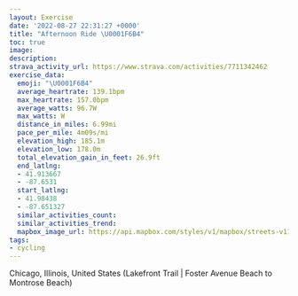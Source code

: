 ```yaml
---
layout: Exercise
date: '2022-08-27 22:31:27 +0000'
title: "Afternoon Ride \U0001F6B4"
toc: true
image:
description:
strava_activity_url: https://www.strava.com/activities/7711342462
exercise_data:
  emoji: "\U0001F6B4"
  average_heartrate: 139.1bpm
  max_heartrate: 157.0bpm
  average_watts: 96.7W
  max_watts: W
  distance_in_miles: 6.99mi
  pace_per_mile: 4m09s/mi
  elevation_high: 185.1m
  elevation_low: 178.0m
  total_elevation_gain_in_feet: 26.9ft
  end_latlng:
  - 41.913667
  - -87.6531
  start_latlng:
  - 41.98438
  - -87.651327
  similar_activities_count:
  similar_activities_trend:
  mapbox_image_url: https://api.mapbox.com/styles/v1/mapbox/streets-v11/static/path-5+787af2-1.0(kag_Gxk~uODJJH%3FDTVVl%40PJz%40Ud%40PdATbC%5ChAHx%40%3FdFw%40lAo%40~%40u%40zDkAhBo%40rBoAvBeBP%5BHq%40%3FcAI%7B%40Be%40Cg%40%40e%40NwAx%40kCj%40s%40%5ES%60AQRDR~%40Dp%40JRHBx%40Cd%40ErBDlDCn%40GXBh%40AlBQ~Em%40tA%3FVOp%40y%40%60%40UpDwAZGDKFGl%40Cl%40UhAg%40jAo%40z%40o%40nAkA%60%40a%40%60B_CVOZ%40d%40ZX%60AFLJBxAEHKVKB%3F%5Ch%40BVGv%40_%40tAG%60%40BdAHxAL%40TKf%40IdARn%40%40dATh%40B%7CAKf%40Mb%40STU%60AuAh%40i%40Rk%40Hu%40B%3FJZJLPlADPDB%5C%40FIF%5Db%40ORFx%40DjAd%40nBRt%40Z%5CBhBQnAk%40x%40s%40x%40Sh%40Lt%40%60%40%60%40DPEHK%7CAk%40zBo%40t%40%5BlA%5Bl%40e%40x%40S%60A%7D%40x%40Y%5E%5DZKXAp%40Tp%40FNFFJp%40Nv%40%5C~APjAg%40fAMvDeAzC%7D%40hCm%40JIr%40%7D%40z%40wAp%40i%40r%40%5D%5CHTVn%40%60%40ZFLAd%40%5B~%40_%40tC%7DA~%40aAh%40_AVSVEfAArB%5BjB%7D%40tByAnCaB%60%40O%5EC%5EMf%40Kr%40c%40%5ECZK%60%40%5Dh%40o%40~%40o%40xE%7DDbAkAJIZI%60%40%5D%5Cg%40z%40wB%7C%40%7B%40fAwBj%40%5DJOjBuCR%5DNs%40TYx%40i%40z%40_%40vBgBr%40a%40LMdAKpCeA%7C%40Gb%40K%60%40Wr%40KZAvBZzB%3FZOv%40%7B%40j%40OvANfAHvBDlCKnBYhBg%40hAm%40%5C%5DfAw%40hBqBd%40Ut%40Qd%40Eb%40%40JFPTL%5EPZzAr%40v%40Lx%40Fl%40CtB_%40jAI~%40a%40bBM~Cw%40f%40Sx%40GpAYbD_%40f%40MrB%5BfDs%40hGiB%60B%7D%40%60A_%40%60%40%5BpBgAh%40DHEJMZQPS%3FKIOIBGK%5DIIBC%5Cp%40%7CFDR%40h%40CxABXCr%40Br%40PjAd%40vAFp%40IhBF~%40O~%40%40%5EAZKPCNBLV%40JXF%60%40Dv%40K~A%40%5CKNJj%40Ch%40BrACTEJEILXM%5CDFADBXDB%40TBbBBRAXDPCLJR%3Fv%40D%60BEV%40TCv%40B%5ECj%40Bb%40C%60ACB%40LL%5E%40NArAD%5EEZDREPBd%40IbA%40tAA~ADZFzCFH%40JG%5E%40~%40FJCnCLJjBLFJB%5CAr%40B~%40BNHJGt%40JpBAnAC%40CP%3FpBDtAEXDjAAj%40Bb%40AJGTJd%40CJ%40zBB%5EAp%40Dd%40CTFbACj%40BLCl%40BPGXDh%40%3FhADr%40Kz%40DJ%40HCZBnAEBBp%40Eh%40%40DANFPND),pin-s-s+e5b22e(-87.65133,41.98438),pin-s-f+89ae00(-87.65309999999988,41.913659999999986)/auto/800x800?access_token=pk.eyJ1Ijoiam9zaGJlY2ttYW4iLCJhIjoiY205eWR2aDd1MWZ6djJrbXc4a3M0bWZleiJ9.XiG9OWkNcZk2QzjJbxLB4A
tags:
- cycling
---
```




Chicago, Illinois, United States (Lakefront Trail | Foster Avenue Beach to Montrose Beach)
